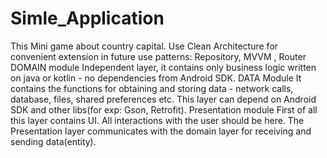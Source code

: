 # Simle_Application
This Mini game about country capital.
Use Clean Architecture for convenient extension in future use patterns: Repository, MVVM , Router
DOMAIN module
Independent layer, it contains only business logic written on java or kotlin - no dependencies from Android SDK.
DATA Module
It contains the functions for obtaining and storing data - network calls, database, files, shared preferences etc. 
This layer can depend on Android SDK and other libs(for exp: Gson, Retrofit).
Presentation module
First of all this layer contains UI. All interactions with the user should be here.
The Presentation layer communicates with the domain layer for receiving and sending data(entity).

